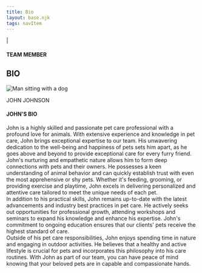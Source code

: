 ```yaml
---
title: Bio
layout: base.njk
tags: navItem
---
```

<section class="team-member-bio">
    <div class="about-us-header">
        <div>
            <p id="about-us-vertical-line">|</p>
        </div>
        <div class="header-text">
            <h4>TEAM MEMBER</h6>
            <h1 id="team-header">BIO</h1>
        </div>
    </div>
    <div class="team-member-img-and-bio">
        <div class="team-member-img">
            <div>
                <img src="\images\team-member3.png" alt="Man sitting  with a dog">
                <p>JOHN JOHNSON</p>
            </div>
        </div>
        <div class="team-member-info">
            <h4>JOHN'S BIO</h4>
            <p>
                John is a highly skilled and passionate pet care professional with a profound love for animals. With extensive experience and knowledge in pet care, John brings exceptional expertise to our team. His unwavering dedication to the well-being and happiness of pets sets him apart, as he goes above and beyond to provide exceptional care for every furry friend.
                <br>
                John's nurturing and empathetic nature allows him to form deep connections with pets and their owners. He possesses a keen understanding of animal behavior and can quickly establish trust with even the most apprehensive or shy pets. Whether it's feeding, grooming, or providing exercise and playtime, John excels in delivering personalized and attentive care tailored to meet the unique needs of each pet.
                <br>
                In addition to his practical skills, John remains up-to-date with the latest advancements and industry best practices in pet care. He actively seeks out opportunities for professional growth, attending workshops and seminars to expand his knowledge and enhance his expertise. John's commitment to ongoing education ensures that our clients' pets receive the highest standard of care.
                <br>
                Outside of his pet care responsibilities, John enjoys spending time in nature and engaging in outdoor activities. He believes that a healthy and active lifestyle is crucial for pets and incorporates this philosophy into his care routines. With John as part of our team, you can have peace of mind knowing that your beloved pets are in capable and compassionate hands.
            </p>
        </div>
    </div>
</section>